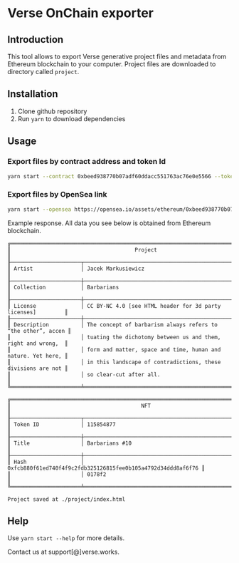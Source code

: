 # Verse OnChain exporter

## Introduction

This tool allows to export Verse generative project files and metadata from Ethereum blockchain to your computer. Project files are downloaded to directory called `project`.

## Installation

1. Clone github repository
2. Run `yarn` to download dependencies

## Usage

### Export files by contract address and token Id

```sh
yarn start --contract 0xbeed938770b07adf60ddacc551763ac76e0e5566 --token 115854877
```

### Export files by OpenSea link

```sh
yarn start --opensea https://opensea.io/assets/ethereum/0xbeed938770b07adf60ddacc551763ac76e0e5566/115854877
```

Example response. All data you see below is obtained from Ethereum blockchain.

```
╔═════════════════════════════════════════════════════════════════════════════════════╗
║                                       Project                                       ║
╟──────────────────────┬──────────────────────────────────────────────────────────────╢
║ Artist               │ Jacek Markusiewicz                                           ║
╟──────────────────────┼──────────────────────────────────────────────────────────────╢
║ Collection           │ Barbarians                                                   ║
╟──────────────────────┼──────────────────────────────────────────────────────────────╢
║ License              │ CC BY-NC 4.0 [see HTML header for 3d party licenses]         ║
╟──────────────────────┼──────────────────────────────────────────────────────────────╢
║ Description          │ The concept of barbarism always refers to “the other”, accen ║
║                      │ tuating the dichotomy between us and them, right and wrong,  ║
║                      │ form and matter, space and time, human and nature. Yet here, ║
║                      │ in this landscape of contradictions, these divisions are not ║
║                      │ so clear-cut after all.                                      ║
╚══════════════════════╧══════════════════════════════════════════════════════════════╝

╔═════════════════════════════════════════════════════════════════════════════════════╗
║                                         NFT                                         ║
╟──────────────────────┬──────────────────────────────────────────────────────────────╢
║ Token ID             │ 115854877                                                    ║
╟──────────────────────┼──────────────────────────────────────────────────────────────╢
║ Title                │ Barbarians #10                                               ║
╟──────────────────────┼──────────────────────────────────────────────────────────────╢
║ Hash                 │ 0xfcb880f61ed740f4f9c2fdb325126815fee0b105a4792d34ddd8af6f76 ║
║                      │ 0178f2                                                       ║
╚══════════════════════╧══════════════════════════════════════════════════════════════╝

Project saved at ./project/index.html
```

## Help

Use `yarn start --help` for more details.

Contact us at support[@]verse.works.
